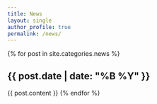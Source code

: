 ```yaml
---
title: News
layout: single
author_profile: true
permalink: /news/
---
```


{% for post in site.categories.news %}
## {{ post.date | date: "%B %Y" }}
{{ post.content }}
{% endfor %}
